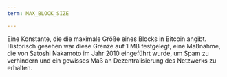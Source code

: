 ```yaml
---
term: MAX_BLOCK_SIZE

---
```

Eine Konstante, die die maximale Größe eines Blocks in Bitcoin angibt. Historisch gesehen war diese Grenze auf 1 MB festgelegt, eine Maßnahme, die von Satoshi Nakamoto im Jahr 2010 eingeführt wurde, um Spam zu verhindern und ein gewisses Maß an Dezentralisierung des Netzwerks zu erhalten.
